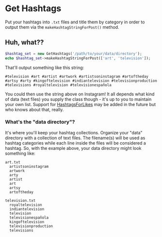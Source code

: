 # Get Hashtags

Put your hashtags into `.txt` files and title them by category in order to output them via the `makeHashtagStringForPost()` method.

## Huh, what??

```php
$hashtag_set = new GetHashtags('/path/to/your/data/directory');
echo $hashtag_set->makeHashtagStringForPost(['art', 'television']);
```

That'll output something like this string:

```
#television #art #artist #artwork #artistsoninstagram #artoftheday #artsy #arty #kingoftelevision #indiantelevision #televisionproduction #televisions #royaltelevision #televisionespañola
```

You could then use the string above on Instagram! It all depends what kind of data (text files) you supply the class though - it's up to you to maintain your own list. Support for [HashtagsForLikes](https://www.hashtagsforlikes.co/) may be added in the future but who knows about that, really.

### What's the "data directory"?

It's where you'll keep your hashtag collections. Organize your "data" directory with a collection of text files. The filename(s) will be used as hashtag categories while each line inside the files will be considered a hashtag. So, with the example above, your data directory might look something like:

```
art.txt
  artistsoninstagram
  artwork
  arty
  artist
  art
  artsy
  artoftheday

television.txt
  royaltelevision
  indiantelevision
  television
  televisionespañola
  kingoftelevision
  televisionproduction
  televisions
```
